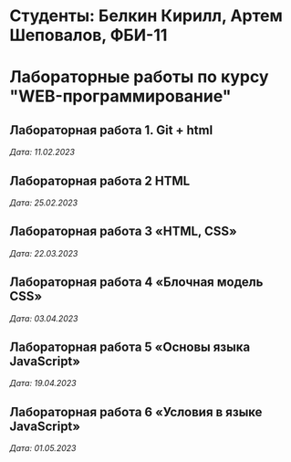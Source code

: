 # Студенты: Белкин Кирилл, Артем Шеповалов, ФБИ-11

# Лабораторные работы по курсу "WEB-программирование"

## Лабораторная работа 1. Git + html

*Дата: 11.02.2023*

## Лабораторная работа 2 HTML

*Дата: 25.02.2023*

## Лабораторная работа 3 «HTML, CSS»

*Дата: 22.03.2023*

## Лабораторная работа 4 «Блочная модель CSS»

*Дата: 03.04.2023*

## Лабораторная работа 5 «Основы языка JavaScript»

*Дата: 19.04.2023*

## Лабораторная работа 6 «Условия в языке JavaScript»

*Дата: 01.05.2023*
